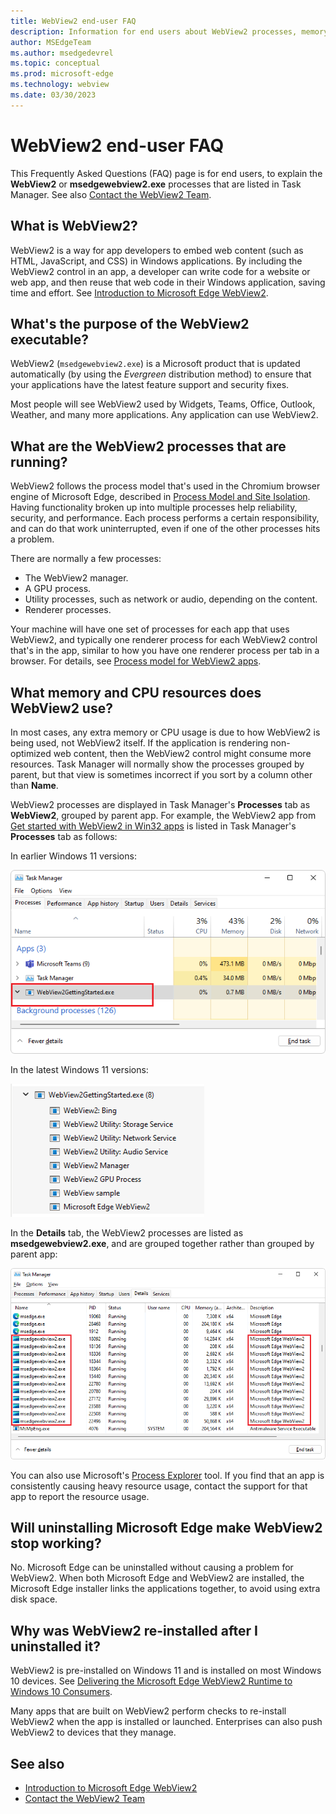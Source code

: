 ```yaml
---
title: WebView2 end-user FAQ
description: Information for end users about WebView2 processes, memory and CPU usage, and automatic installation.
author: MSEdgeTeam
ms.author: msedgedevrel
ms.topic: conceptual
ms.prod: microsoft-edge
ms.technology: webview
ms.date: 03/30/2023
---
```

# WebView2 end-user FAQ

This Frequently Asked Questions (FAQ) page is for end users, to explain the **WebView2** or **msedgewebview2.exe** processes that are listed in Task Manager.  See also [Contact the WebView2 Team](../contact.md).


<!-- ====================================================================== -->
## What is WebView2?

WebView2 is a way for app developers to embed web content (such as HTML, JavaScript, and CSS) in Windows applications. By including the WebView2 control in an app, a developer can write code for a website or web app, and then reuse that web code in their Windows application, saving time and effort.  See [Introduction to Microsoft Edge WebView2](../index.md).


<!-- ====================================================================== -->
## What's the purpose of the WebView2 executable?

WebView2 (`msedgewebview2.exe`) is a Microsoft product that is updated automatically (by using the _Evergreen_ distribution method) to ensure that your applications have the latest feature support and security fixes.

Most people will see WebView2 used by Widgets, Teams, Office, Outlook, Weather, and many more applications. Any application can use WebView2.


<!-- ====================================================================== -->
## What are the WebView2 processes that are running?

WebView2 follows the process model that's used in the Chromium browser engine of Microsoft Edge, described in [Process Model and Site Isolation](https://chromium.googlesource.com/chromium/src/+/main/docs/process_model_and_site_isolation.md).  Having functionality broken up into multiple processes help reliability, security, and performance.  Each process performs a certain responsibility, and can do that work uninterrupted, even if one of the other processes hits a problem.

There are normally a few processes:
*  The WebView2 manager.
*  A GPU process.
*  Utility processes, such as network or audio, depending on the content.
*  Renderer processes.

Your machine will have one set of processes for each app that uses WebView2, and typically one renderer process for each WebView2 control that's in the app, similar to how you have one renderer process per tab in a browser.  For details, see [Process model for WebView2 apps](/microsoft-edge/webview2/concepts/process-model).


<!-- ====================================================================== -->
## What memory and CPU resources does WebView2 use?

In most cases, any extra memory or CPU usage is due to how WebView2 is being used, not WebView2 itself. If the application is rendering non-optimized web content, then the WebView2 control might consume more resources. Task Manager will normally show the processes grouped by parent, but that view is sometimes incorrect if you sort by a column other than **Name**.

WebView2 processes are displayed in Task Manager's **Processes** tab as **WebView2**, grouped by parent app.  For example, the WebView2 app from [Get started with WebView2 in Win32 apps](https://github.com/MicrosoftEdge/WebView2Samples/tree/main/GettingStartedGuides/Win32_GettingStarted) is listed in Task Manager's **Processes** tab as follows:

In earlier Windows 11 versions:

![Task Manager showing an app that uses WebView2, with an older Windows version](./end-user-faq-images/task-manager.png)

In the latest Windows 11 versions:

![Task Manager showing an app that uses WebView2, with latest Windows](./end-user-faq-images/task-manager-latest-windows.png)

In the **Details** tab, the WebView2 processes are listed as **msedgewebview2.exe**, and are grouped together rather than grouped by parent app:

![Task Manager's Details tab, listing instances of the msedgewebview2.exe process](./end-user-faq-images/task-manager-details-view.png)

You can also use Microsoft's [Process Explorer](/sysinternals/downloads/process-explorer) tool. If you find that an app is consistently causing heavy resource usage, contact the support for that app to report the resource usage.


<!-- ====================================================================== -->
## Will uninstalling Microsoft Edge make WebView2 stop working?

No. Microsoft Edge can be uninstalled without causing a problem for WebView2.  When both Microsoft Edge and WebView2 are installed, the Microsoft Edge installer links the applications together, to avoid using extra disk space.


<!-- ====================================================================== -->
## Why was WebView2 re-installed after I uninstalled it?

WebView2 is pre-installed on Windows 11 and is installed on most Windows 10 devices.  See [Delivering the Microsoft Edge WebView2 Runtime to Windows 10 Consumers](https://blogs.windows.com/msedgedev/2022/06/27/delivering-the-microsoft-edge-webview2-runtime-to-windows-10-consumers/).

Many apps that are built on WebView2 perform checks to re-install WebView2 when the app is installed or launched. Enterprises can also push WebView2 to devices that they manage.


<!-- ====================================================================== -->
## See also

* [Introduction to Microsoft Edge WebView2](../index.md)
* [Contact the WebView2 Team](../contact.md)

